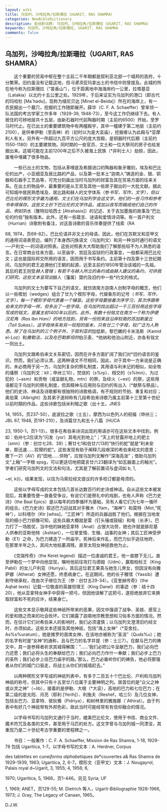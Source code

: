 ```yaml
---
layout: wiki
title: 乌加列，沙呣拉角/拉斯珊拉（UGARIT, RAS SHAMRA）
categories: NewBibleDictionary
description: 圣经新词典: 乌加列，沙呣拉角/拉斯珊拉（UGARIT, RAS SHAMRA）
keywords: 乌加列，沙呣拉角/拉斯珊拉, UGARIT, RAS SHAMRA
comments: false
---
```


## 乌加列，沙呣拉角/拉斯珊拉（UGARIT, RAS SHAMRA）

　　这个重要的贸易中枢在整个主前二千年期都是叙利亚北部一个城邦的首府，十分繁荣。旧约虽没有记载这地，但*马里及*亚玛拿出土的书信中则曾提及。此城的所在地今称为拉斯珊拉（“苗香山”），位于距离地中海海岸约一公里，拉塔基亚（Latakia）以北约十五公里之处。1929年，于后来证实为乌加列的港口（即古代的玛哈杜 [Ma`hadu]，现称为缅尼贝达 [Minet el-Beida]）所在的海岸上，有一农民掘出一个墓穴，挖掘的工作随即展开。薛华（C. F. A. Schaeffer）曾率领一队法国的考古学家工作多年（1929-39, 1948-73），至今这工作仍继续下去。有人居住的可辨地层共十五层，由新石器时代前陶器时期（主前约6500）开始，至罗马时代止。在已出土的重要建筑物中有两幢殿宇，其中一幢建于第二地层（主前约2100），是供奉伊勒（至高神）的（初时以为是大衮庙），挖掘者认为此殿与*亚摩利人有关。另外有一所超过九百平方公尺的庞大宫殿，是铜器时代后期（主前约1550-1180）的主要建筑物。同时期的一些官员、文士和一位大祭司的房子也给发掘出来。这城可能在主前1200年之后不久被海上民族（*非利士人）劫掠，因此，废堆中埋藏了很多物品。

　　一些已出土的文物，包括从革哩底及希腊进口的陶器和象牙雕刻，埃及和巴比伦的出产，小亚细亚及居比路的产品，以及第一批本土“迦南人”铸造的金、银、铜器和石器手工艺品等，可充分刻画出当时乌加列的财富及其在贸易方面的往来关系。在出土的物品中，最重要的是从王宫及其他一些房子掘出的一大批文献。据此可知城中居民熟悉埃及、居比路和赫人的文字体系（参*书写，写作，文字），但以巴比伦的楔形文字最为通用。文士们在乌加列学会这文字，他们的一些习作和参考书幸得保存。这些文士抄下巴比伦的文学作品，或加以改写而辑成他们自己的作品，例如*洪水（雅特拉哈西士 [Atrahasis]）的记述、关于吉加墨施的故事及“巴比伦的约伯”独有版本。此外，还有一些箴言、谜语和爱情诗词等。有一首户利文（Hurrian）诗歌附有备注，对这首诗歌的音乐伴奏提供了线索（RA

68, 1974，页69-82）。巴比伦语并非文士的母语，因此，他们在苏默文和亚甲文的通用词语表旁边，编列了本身西闪族语文（乌加列文）和另一种当时通行的语文──户利文──的词语对照表。这些对照表大大帮助我们了解那些较不为人熟悉的语言。在日常商业往来方面，以至庙宇、宫廷及监狱的行政事宜，一般都采用巴比伦文；这也是国际邦交所用的语言，因而用于书写条约。主前第十四及第十三世纪期间，乌加列的君王追溯他们王朝的起源，远至主前约1850年管治该城的一先祖。其后的君王则受*赫人管辖；有若干与赫人所立的条约或由赫人建议的条约，可供我们研究。这些文本呈现出*赫人〔藩属〕盟约及旧约中一些*约文的格式。

　　乌加列的文士为要写下自己的语文，就仿效南方迦南人创制字母的概念，他们以一些楔划（wedges）组合了廿九个楔形字母，代替象形的记号（*书写，写作，文字），每一个楔形字母代表着一个辅音。这些字母要按着次序学习，其次序跟希伯来文的字母一样，但多出了一些字母。在乌加列找出超过一千三百份用这些字母写成的铭文，是属主前1400年以后的。此外，有数十份铭文在南方一个称为伊便汉尼角（Ras Ibn Hani）的地方找到，另有一份则来自沿岸较南的苏加斯废丘（Tell Sukas）。这字母体系有另一较短的版本，只有廿二个字母，较广泛为人熟悉。除了在乌加列的三个例子外，于叙利亚的*加低斯，黎巴嫩的卡米洛斯（Kamid el-Loz）和*撒勒法，以及在巴勒斯坦的*伯示麦、*他纳和他泊山附近，亦各有铭文一则出土。

　　乌加列文跟希伯来文关系密切，因而在许多方面扩阔了我们对*旧约语言的鉴识。然而，我们必须认清，这两种语文不尽相同，因此，对于其中一方来说是正确的，未必商用于另一方。乌加列复杂的祭礼制度，其用语与利未记的相似，如全牲的燔祭（乌加列文：kll；申卅三10），焚烧的（s%rp）、相交的（s%lmn）、为过犯的（~asm）和贡物（或呈献礼物，mtn）的祭，及经火（~est）的祭，这些用语都见于乌加列的祭礼制度，但其精神与应用则与旧约的有出入（*献祭与祭品）。他们的史诗、神话及诗歌都有很独特的诗歌格调，有不规则的节拍、重复和对应；奥伯莱（Albright）及其弟子遂辩称有几段希伯来诗歌乃属主前第十三至第十世纪以前时期的作品，这些诗歌包括米利暗之歌（出十五，JNES

14, 1955，页237-50），底波拉之歌（士五），摩西为以色列人的祝福（申卅三；JBL 67, 1948, 页191-210），及诗篇廿九和五十八篇（HUCA

23, 1950-1，页1-13）。很多在希伯来诗词出现的用语亦可在这些文本中找到，例如：伯卅七2应读为“闪发（ysr）其电光到地上”；“天上的甘露并地上的肥土（smn）（参：创廿七28、39）；赛廿七1和伯廿六13的“快行的蛇”就是“利未安单，那迅速……狡猾的蛇”。这些发现有助于阐释几段艰深的希伯来经文的意思；撒下一21（AV）的“田地……供物”，应按乌加列文解作“深海高涨”；借助乌加列文“上釉”一字根 spsg，可以更适切地把箴言廿六23翻译为“如瓦器面上的釉光”。学者们研究乌加列文的文法和句法，尤其是了解前置词与虚词如 b, 1,

~el, k(i)，结果发现，以往为马索拉经文提议的许多校订都是毋须的。

　　这些以字母写成的文本包括几首长达数百行的史诗或神话。自从这些文本被发现后，其重要性便一直备受争议，有说它们是祭礼中的戏剧，也有人声称《巴力史诗》（the Baal Epics）是以每年的四季循环为基础，另有人看它们为七年一循环的组合。《巴力史诗》叙述巴力迎战其对手雅木（Yam，“海神”）和莫特（Mot,“死神”），以科塔尔（Ktr [whss]，“工匠神”）所造的兵器战胜了他们。根据在当地发现的细小巴力铜像可知，这些兵器大概就是雷（钉头锤或鼓槌）和电（长矛）。巴力打了一场胜仗，当中他的妹她亚拿特（Anat）占很大功劳，她也许就是腓尼基人供奉的亚斯他特（Ashtart），一位掌爱情、生殖、战事的女神；其后工匠神受伊勒（E1）之命，为巴力建造了一所庙宇。死神后来作乱，而巴力似乎逃往地府，在那里半年之久，其间大地枯萎凋残，直至太阳女神拯救他为止。

　　《克瑞传奇》（the Keret legend）描述一位虔诚的君王，他一直膝下无儿，直至伊勒在一个梦中向他显现，嘱咐他前往攻打乌德姆（Udm），赢取柏标王（King Pabil）的女儿户利亚（Huriya）。其后这位君王果真与她生儿育女，但因没有向雅萨娜（Atherat）女神还愿，终患病身亡。在这期间，他的长子雅惜（Yassib）遭剥夺继承权，改由次子继位为王（参：创廿五29-34）。《亚奎赫传奇》（the Aqhat texts）记载一位敬虔的英雄但理王（King Danel）的事迹（参：结十四20），他从亚拿特女神手中获得一把弓，但因他误解了这把弓，遂拒绝放弃它来换取财富和不死的应许，结果身亡。

　　这些文本显示敬拜这些神祇所带来的恶果，因文中强调了战争、圣妓、感官上的爱和随之而来的社会败坏。它们揭露了迦南地宗教思想和习俗多方面的情况。然而，在估计它们对希伯来人的影响时，我们必须谨慎；以乌加列文澄清旧约经文时，亦须如此。这些文本还提及其他神祇，包括“海上女神”（*亚舍拉，As%s%uratum），她是推罗的首席女神，在该地亦被称为“圣洁”（Quds%u）；她的名字有时是“女神”的通称，且与巴力的名字并提（参：士三7）。在献与巴力的祷文中，其一是参拜者祈求其城得解围：“……‘我们必把公牛呈献巴力，我们必向巴力还愿；我们必将头生的奉献给巴力；我们必向巴力作什一奉献；我们必步上巴力的圣所；我们必步上往巴力庙宇的路。’那么，巴力必垂听你们的祷告，他必将那强者从你们的城门口驱走，将战士从你们的城墙赶去。”

　　以两种楔形文字写成的神祇列表中，有多于二百五十个巴比伦、户利和乌加列神祇的称号，但其中只有十五至廿八位属于主要神明之列。居首位的是“众父之神或众灵之神”（~lib），接着的是伊勒、大根（*大衮），高地的巴力和七位巴力；在第二级的是太阳、月亮（耶利 [Yerih]）、利施夫（Reshef，哈三5）及几位女神，包括女巴力、亚拿特、彼狄雅（Pidriya），和树林里的雅施娜（`Athirat）。由于列表中有好几个神祇带有外邦色彩，故此当时可能经常有有信仰融合的情况。

　　以字母书写的乌加列文通行于当时，媲美巴比伦文，使用于书信、商业文件、魔术符咒及各类的文件，甚至用于马匹的处方。这文字曾与乌加列城一同湮没，其重现乃是二十世纪考古学重要的里程碑之一。

　　书目：一般著作：C. F. A. Schaeffer, Mission de Ras Shamra, 1-18, 1929-78 包括 Ugaritica, 1-7。以字母书写的文本：A. Herdner, Corpus

des tablettes en cune*iforms alphabe*tiques de*couvertes a& Ras Shamra de 1929-1939, 1963; Ugaritica, 2, 6-7。楔形文（亚甲文）文本：J. Nougayrol, Palais royal d~Ugarit, 3, 1955; 4, 1956; 6,

1970; Ugaritica, 5, 1968，页1-446。另见 Syria; UF

1, 1969; ANET，页129-55; M. Dietrich 等人，Ugarit-Bibliographie 1928-1966, 1973; J. Gray, The Legacy of Canaan, 1965。

D.J.W.








